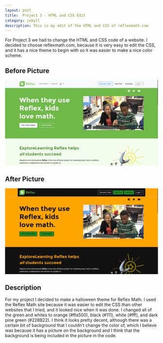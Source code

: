 ```yaml
---
layout: post
title:  Project 3 - HTML and CSS Edit
category: jekyll 
description: This is my edit of the HTML and CSS of reflexmath.com
---
```


For Project 3 we had to change the HTML and CSS code of a website. I decided to choose reflexmath.com, because it is very easy to edit the CSS, and it has a nice theme to begin with so it was easier to make a nice color scheme. 

## Before Picture

![ReflexBefore](https://raw.githubusercontent.com/Maynard-Schools/website-html-css-edit-ColinH42/master/ReflexMathBefore.png)

## After Picture

![ReflexAfter](https://raw.githubusercontent.com/Maynard-Schools/website-html-css-edit-ColinH42/master/ReflexMathHalloweenTheme.png)

## Description

For my project I decided to make a halloween theme for Reflex Math. I used the Reflex Math site because it was easier to edit the CSS than other websites that I tried, and it looked nice when it was done. I changed all of the green and whites to orange (#ffa500), black (#111), white (#fff), and dark pine green (#228B22). I think it looks pretty decent, although there was a certain bit of background that I couldn't change the color of, which I believe was because it has a picture on the background and I think that the background is being included in the picture in the code.
